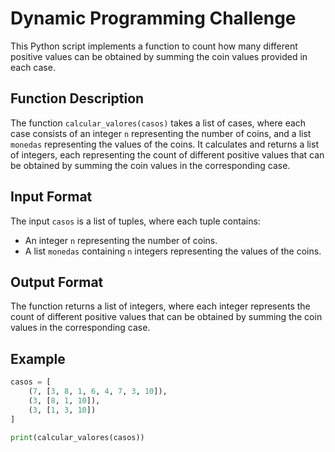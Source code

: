 
# Dynamic Programming Challenge

This Python script implements a function to count how many different positive values can be obtained by summing the coin values provided in each case.

## Function Description

The function `calcular_valores(casos)` takes a list of cases, where each case consists of an integer `n` representing the number of coins, and a list `monedas` representing the values of the coins. It calculates and returns a list of integers, each representing the count of different positive values that can be obtained by summing the coin values in the corresponding case.

## Input Format

The input `casos` is a list of tuples, where each tuple contains:
- An integer `n` representing the number of coins.
- A list `monedas` containing `n` integers representing the values of the coins.

## Output Format

The function returns a list of integers, where each integer represents the count of different positive values that can be obtained by summing the coin values in the corresponding case.

## Example

```python
casos = [
    (7, [3, 8, 1, 6, 4, 7, 3, 10]),
    (3, [8, 1, 10]),
    (3, [1, 3, 10])
]

print(calcular_valores(casos))




